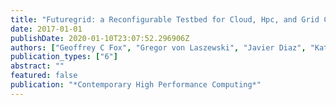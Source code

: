 ```yaml
---
title: "Futuregrid: a Reconfigurable Testbed for Cloud, Hpc, and Grid Computing"
date: 2017-01-01
publishDate: 2020-01-10T23:07:52.296906Z
authors: ["Geoffrey C Fox", "Gregor von Laszewski", "Javier Diaz", "Kate Keahey", "Jose Fortes", "Renato Figueiredo", "Shava Smallen", "Warren Smith", "Andrew Grimshaw"]
publication_types: ["6"]
abstract: ""
featured: false
publication: "*Contemporary High Performance Computing*"
---
```


